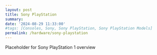 ```yaml
---
layout: post
title: Sony PlayStation
summary: 
date: '2024-08-29 11:33:00'
#tags: [Consoles, Sony, Sony PlayStation, Sony PlayStation Models]
permalink: /hardware/sony-playstation
---
```


Placeholder for Sony PlayStation 1 overview